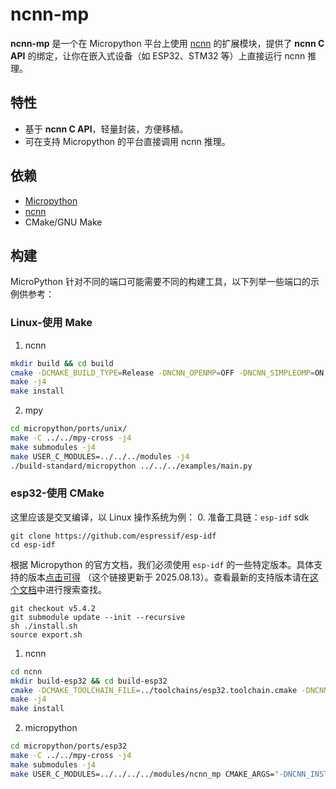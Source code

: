 # ncnn-mp

**ncnn-mp** 是一个在 Micropython 平台上使用 [ncnn](https://github.com/Tencent/ncnn) 的扩展模块，提供了 **ncnn C API** 的绑定，让你在嵌入式设备（如 ESP32、STM32 等）上直接运行 ncnn 推理。

## 特性
- 基于 **ncnn C API**，轻量封装，方便移植。
- 可在支持 Micropython 的平台直接调用 ncnn 推理。

## 依赖
- [Micropython](https://micropython.org/)
- [ncnn](https://github.com/Tencent/ncnn)
- CMake/GNU Make

## 构建
MicroPython 针对不同的端口可能需要不同的构建工具，以下列举一些端口的示例供参考：
### Linux-使用 Make
1. ncnn
```bash
mkdir build && cd build
cmake -DCMAKE_BUILD_TYPE=Release -DNCNN_OPENMP=OFF -DNCNN_SIMPLEOMP=ON -DNCNN_SIMPLESTL=OFF -DNCNN_BUILD_BENCHMARK=ON -DNCNN_BUILD_TESTS=OFF -DCMAKE_EXPORT_COMPILE_COMMANDS=ON -DCMAKE_INSTALL_PREFIX=./install ..
make -j4
make install
```
2. mpy
```bash
cd micropython/ports/unix/
make -C ../../mpy-cross -j4
make submodules -j4
make USER_C_MODULES=../../../modules -j4
./build-standard/micropython ../../../examples/main.py
```

### esp32-使用 CMake
这里应该是交叉编译，以 Linux 操作系统为例：
0. 准备工具链：`esp-idf` sdk
```shell
git clone https://github.com/espressif/esp-idf
cd esp-idf
```
根据 Micropython 的官方文档，我们必须使用 `esp-idf` 的一些特定版本。具体支持的版本[点击可得](https://github.com/micropython/micropython/blob/744270ac1b9ed3929cd41d1a6e1f6ea0e785745d/ports/esp32/README.md?plain=1#L33-L34) （这个链接更新于 2025.08.13）。查看最新的支持版本请在[这个文档]((https://github.com/micropython/micropython/blob/master/ports/esp32/README.md))中进行搜索查找。
```shell
git checkout v5.4.2
git submodule update --init --recursive
sh ./install.sh
source export.sh
```

1. ncnn
```bash
cd ncnn
mkdir build-esp32 && cd build-esp32
cmake -DCMAKE_TOOLCHAIN_FILE=../toolchains/esp32.toolchain.cmake -DNCNN_OPENMP=OFF -DNCNN_SIMPLEOMP=ON -DNCNN_STRING=OFF -DNCNN_BF16=OFF -DNCNN_DISABLE_RTTI=ON -DNCNN_DISABLE_EXCEPTION=ON -DNCNN_DISABLE_PIC=ON -DNCNN_PIXEL_DRAWING=OFF -DWITH_LAYER_convolution3d=OFF -DWITH_LAYER_pooling3d=OFF -DWITH_LAYER_deconvolution3d=OFF -DWITH_LAYER_convolutiondepthwise3d=OFF -DWITH_LAYER_deconvolutiondepthwise3d=OFF -DCMAKE_BUILD_TYPE=MinSizeRel -DCMAKE_EXPORT_COMPILE_COMMANDS=ON -DCMAKE_INSTALL_PREFIX=./install ..
make -j4
make install
```

2. micropython
```bash
cd micropython/ports/esp32
make -C ../../mpy-cross -j4
make submodules -j4
make USER_C_MODULES=../../../../modules/ncnn_mp CMAKE_ARGS="-DNCNN_INSTALL_PREFIX=../../../ncnn/build-esp32/install"
```

